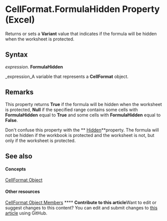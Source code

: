
# CellFormat.FormulaHidden Property (Excel)

Returns or sets a  **Variant** value that indicates if the formula will be hidden when the worksheet is protected.


## Syntax

 _expression_. **FormulaHidden**

 _expression_A variable that represents a  **CellFormat** object.


## Remarks

This property returns  **True** if the formula will be hidden when the worksheet is protected, **Null** if the specified range contains some cells with **FormulaHidden** equal to **True** and some cells with **FormulaHidden** equal to **False**.

Don't confuse this property with the  ** [Hidden](7e785c38-a8ae-3810-a88a-0bfb7b74e2d6.md)**property. The formula will not be hidden if the workbook is protected and the worksheet is not, but only if the worksheet is protected.


## See also


#### Concepts


 [CellFormat Object](da4e50b9-6d5b-22e1-3113-0d1ea6686272.md)
#### Other resources


 [CellFormat Object Members](cbc8b4d2-7e43-d72b-a487-94871bbd8620.md)
****   **Contribute to this article**Want to edit or suggest changes to this content? You can edit and submit changes to  [this article](https://github.com/jhershey00/VBA_Excel_Test/OpenXMLCon/articles/5e1b6875-f66a-568a-e0e5-af88e64edfe6.md) using GitHub.

